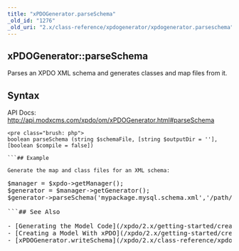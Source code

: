 ```yaml
---
title: "xPDOGenerator.parseSchema"
_old_id: "1276"
_old_uri: "2.x/class-reference/xpdogenerator/xpdogenerator.parseschema"
---
```


## xPDOGenerator::parseSchema

Parses an XPDO XML schema and generates classes and map files from it.

## Syntax

API Docs: <http://api.modxcms.com/xpdo/om/xPDOGenerator.html#parseSchema>

```
<pre class="brush: php">
boolean parseSchema (string $schemaFile, [string $outputDir = ''], [boolean $compile = false])

```## Example

Generate the map and class files for an XML schema:

```
<pre class="brush: php">
$manager = $xpdo->getManager();
$generator = $manager->getGenerator();
$generator->parseSchema('mypackage.mysql.schema.xml','/path/to/mypackage/model/');

```## See Also

- [Generating the Model Code](/xpdo/2.x/getting-started/creating-a-model-with-xpdo/generating-the-model-code "Generating the Model Code")
- [Creating a Model With xPDO](/xpdo/2.x/getting-started/creating-a-model-with-xpdo "Creating a Model With xPDO")
- [xPDOGenerator.writeSchema](/xpdo/2.x/class-reference/xpdogenerator/xpdogenerator.writeschema "xPDOGenerator.writeSchema")